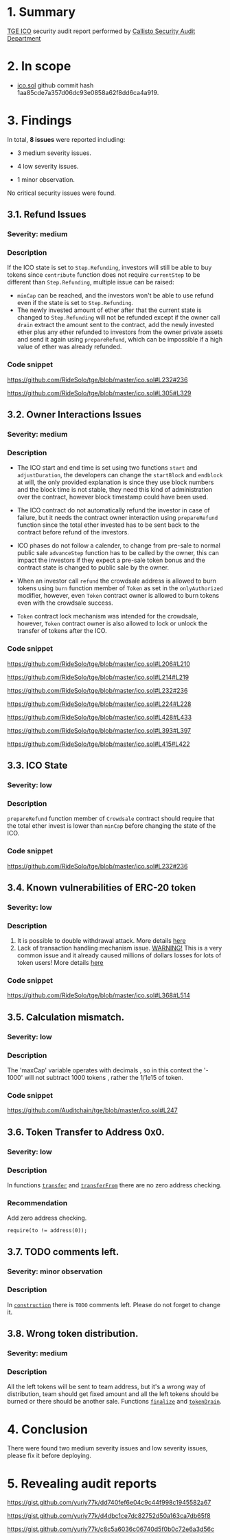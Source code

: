 # 1. Summary

[TGE ICO](https://github.com/Auditchain/tge) security audit report performed by [Callisto Security Audit Department](https://github.com/EthereumCommonwealth/Auditing)

# 2. In scope

- [ico.sol](https://github.com/Auditchain/tge/blob/master/ico.sol) github commit hash 1aa85cde7a357d06dc93e0858a62f8dd6ca4a919.

# 3. Findings

In total, **8 issues** were reported including:

- 3 medium severity issues.

- 4 low severity issues.

- 1 minor observation.

No critical security issues were found.

## 3.1. Refund Issues

### Severity: medium

### Description

If the ICO state is set to `Step.Refunding`, investors will still be able to buy tokens since `contribute` function does not require `currentStep` to be different than `Step.Refunding`, multiple issue can be raised:

- `minCap` can be reached, and the investors won't be able to use refund even if the state is set to `Step.Refunding`.
- The newly invested amount of ether after that the current state is changed to `Step.Refunding` will not be refunded except if the owner call `drain` extract the amount sent to the contract, add the newly invested ether plus any ether refunded to investors from the owner private assets and send it again using `prepareRefund`, which can be impossible if a high value of ether was already refunded.

### Code snippet

https://github.com/RideSolo/tge/blob/master/ico.sol#L232#236

https://github.com/RideSolo/tge/blob/master/ico.sol#L305#L329

## 3.2. Owner Interactions Issues

### Severity: medium

### Description

- The ICO start and end time is set using two functions `start` and `adjustDuration`, the developers can change the `startBlock` and `endblock` at will, the only provided explanation is since they use block numbers and the block time is not stable, they need this kind of administration over the contract, however block timestamp could have been used.

- The ICO contract do not automatically refund the investor in case of failure, but it needs the contract owner interaction using `prepareRefund` function since the total ether invested has to be sent back to the contract before refund of the investors.

- ICO phases do not follow a calender, to change from pre-sale to normal public sale `advanceStep` function has to be called by the owner, this  can impact the investors if they expect a pre-sale token bonus and the contract state is changed to public sale by the owner.

- When an investor call `refund` the crowdsale address is allowed to burn tokens using `burn` function member of `Token` as set in the `onlyAuthorized` modifier, however, even `Token` contract owner is allowed to burn tokens even with the crowdsale success.

- `Token` contract lock mechanism was intended for the crowdsale, however, `Token` contract owner is also allowed to lock or unlock the transfer of tokens after the ICO.

### Code snippet

https://github.com/RideSolo/tge/blob/master/ico.sol#L206#L210

https://github.com/RideSolo/tge/blob/master/ico.sol#L214#L219

https://github.com/RideSolo/tge/blob/master/ico.sol#L232#236

https://github.com/RideSolo/tge/blob/master/ico.sol#L224#L228

https://github.com/RideSolo/tge/blob/master/ico.sol#L428#L433

https://github.com/RideSolo/tge/blob/master/ico.sol#L393#L397

https://github.com/RideSolo/tge/blob/master/ico.sol#L415#L422

## 3.3. ICO State

### Severity: low

### Description

`prepareRefund` function member of `Crowdsale` contract should require that the total ether invest is lower than `minCap` before changing the state of the ICO.

### Code snippet

https://github.com/RideSolo/tge/blob/master/ico.sol#L232#236

## 3.4. Known vulnerabilities of ERC-20 token

### Severity: low

### Description

1. It is possible to double withdrawal attack. More details [here](https://docs.google.com/document/d/1YLPtQxZu1UAvO9cZ1O2RPXBbT0mooh4DYKjA_jp-RLM/edit)
2. Lack of transaction handling mechanism issue. [WARNING!](https://gist.github.com/Dexaran/ddb3e89fe64bf2e06ed15fbd5679bd20) This is a very common issue and it already caused millions of dollars losses for lots of token users! More details [here](https://docs.google.com/document/d/1Feh5sP6oQL1-1NHi-X1dbgT3ch2WdhbXRevDN681Jv4/edit)

### Code snippet

https://github.com/RideSolo/tge/blob/master/ico.sol#L368#L514

## 3.5. Calculation mismatch.

### Severity: low

### Description

The 'maxCap' variable operates with decimals , so in this context the '- 1000' will not subtract 1000 tokens , rather the 1/1e15 of token.

### Code snippet  

https://github.com/Auditchain/tge/blob/master/ico.sol#L247

## 3.6. Token Transfer to Address 0x0.

### Severity: low

### Description

In functions [`transfer`](https://github.com/Auditchain/tge/blob/master/ico.sol#L439) and [`transferFrom`](https://github.com/Auditchain/tge/blob/master/ico.sol#L451) there are no zero address checking.

### Recommendation

Add zero address checking.
```solidity
require(to != address(0));
```

## 3.7. TODO comments left. 

### Severity: minor observation

### Description

In [`construction`](https://github.com/Auditchain/tge/blob/master/ico.sol#L182) there is `TODO` comments left. Please do not forget to change it.

## 3.8. Wrong token distribution. 

### Severity: medium

### Description

All the left tokens will be sent to team address, but it's a wrong way of distribution, team should get fixed amount and all the left tokens should be burned or there should be another sale.
Functions [`finalize`](https://github.com/Auditchain/tge/blob/master/ico.sol#L241) and [`tokenDrain`](https://github.com/Auditchain/tge/blob/master/ico.sol#L262).

# 4. Conclusion

There were found two medium severity issues and low severity issues, please fix it before deploying.

# 5. Revealing audit reports

https://gist.github.com/yuriy77k/dd740fef6e04c9c44f998c1945582a67

https://gist.github.com/yuriy77k/d4dbc1ce7dc82752d50a163ca7db65f8

https://gist.github.com/yuriy77k/c8c5a6036c06740d5f0b0c72e6a3d56c
